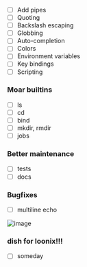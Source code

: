 - [ ] Add pipes
- [ ] Quoting
- [ ] Backslash escaping
- [ ] Globbing
- [ ] Auto-completion
- [ ] Colors
- [ ] Environment variables
- [ ] Key bindings
- [ ] Scripting

### Moar builtins
- [ ] ls
- [ ] cd
- [ ] bind
- [ ] mkdir, rmdir
- [ ] jobs

### Better maintenance
- [ ] tests
- [ ] docs

### Bugfixes
- [ ] multiline echo

![image](https://user-images.githubusercontent.com/99411254/212824550-17409e44-7637-47bd-adb7-4afd0e840145.png)


### dish for loonix!!!
- [ ] someday
